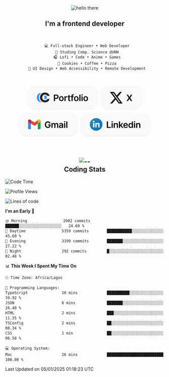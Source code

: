 <div align="center">
  
  <img src="https://readme-typing-svg.demolab.com?font=Fira+Code&weight=600&size=24&duration=4000&pause=300&color=3291FF&center=true&vCenter=true&random=false&width=300&height=24&lines=Hey+There;Hola;Namaste;Aloha;Bonjour;Konnichiwa" alt="hello there" height="36" width="300" />
  <h2>I'm a frontend developer</h2>
  
</div>

<br/>

<div align="center">
  
  ```
    💻 Full-stack Engineer • Web Developer
    💼 Studing Comp. Science @UNN
    🎧 Lofi • Code • Anime • Games
    🍪 Cookies • Coffee • Pizza
    📖 UI Design • Web Accessibility • Remote Development
  ```

</div>

<br/>

<div align="center">

  [![portfolio](./assets/badge-portfolio.svg)](https://okoyecharles.com)
  [![X](./assets/badge-x.svg)](https://x.com/okoyecharlesk)
  [![mail](./assets/badge-mail.svg)](mailto:okoyecharles509@gmail.com)
  [![linkedin](./assets/badge-linkedin.svg)](https://linkedin.com/in/okoyecharles)
  
</div>

<br/>



<div align="center">

  <h2>
    <img src="https://media.giphy.com/media/UVG0BN8TOMKkPOJS6e/giphy.gif?cid=790b7611dhvp8dydhh4r22mjr73owy4d5zzlo7s5zyk60w8s&ep=v1_stickers_search&rid=giphy.gif&ct=s" alt="--" height="50" width="50" />
    <br/>
    Coding Stats
  </h2>
  
</div>

<!--START_SECTION:waka-->
![Code Time](http://img.shields.io/badge/Code%20Time-523%20hrs%2044%20mins-blue)

![Profile Views](http://img.shields.io/badge/Profile%20Views-0-blue)

![Lines of code](https://img.shields.io/badge/From%20Hello%20World%20I%27ve%20Written-8.6%20million%20lines%20of%20code-blue)

**I'm an Early 🐤** 

```text
🌞 Morning                2902 commits        ██████░░░░░░░░░░░░░░░░░░░   24.69 % 
🌆 Daytime                5359 commits        ███████████░░░░░░░░░░░░░░   45.60 % 
🌃 Evening                3199 commits        ███████░░░░░░░░░░░░░░░░░░   27.22 % 
🌙 Night                  292 commits         █░░░░░░░░░░░░░░░░░░░░░░░░   02.48 % 
```


📊 **This Week I Spent My Time On** 

```text
🕑︎ Time Zone: Africa/Lagos

💬 Programming Languages: 
TypeScript               10 mins             ██████████░░░░░░░░░░░░░░░   39.92 % 
JSON                     6 mins              ███████░░░░░░░░░░░░░░░░░░   26.40 % 
HTML                     2 mins              ███░░░░░░░░░░░░░░░░░░░░░░   11.35 % 
TSConfig                 2 mins              ██░░░░░░░░░░░░░░░░░░░░░░░   08.34 % 
CSS                      1 min               ██░░░░░░░░░░░░░░░░░░░░░░░   06.58 % 

💻 Operating System: 
Mac                      26 mins             █████████████████████████   100.00 % 
```


 Last Updated on 05/01/2025 01:18:23 UTC
<!--END_SECTION:waka-->
